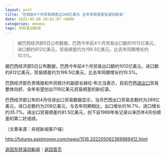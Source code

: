 ```yaml
---
layout: post
title: "巴西前4个月贸易顺差近200亿美元 全年贸易顺差有望创新高"
date: 2022-05-06 10:01:07 +0800
categories: emnews
tags: 东财滚动新闻
---
```

> 据巴西经济部5日公布数据，巴西今年前4个月贸易出口额约1012亿美元，进口额约812亿美元，贸易顺差约为199.5亿美元，比去年同期增长约10.5%。

<p>据巴西经济部5日公布数据，巴西今年前4个月贸易出口额约1012亿美元，进口额约812亿美元，贸易顺差约为199.5亿美元，比去年同期增长约10.5%。</p><p>巴西经济部负责情报和外贸统计的副部长赫伦·布兰当表示，目前巴西<span id="Info.381"><a href="http://data.eastmoney.com/cjsj/hgjck.html" class="infokey">进出口</a></span>贸易整体向好，全年有望创出1116亿美元贸易顺差的新纪录。</p><p>巴西经济部公布的4月份进出口贸易数据显示，当月巴西出口贸易总额约为289亿美元，进口总额约为208亿美元，与去年同期相比，出口增长约16.7%，进口增长约35.7%。进出口贸易顺差约81.5亿美元，创下自1989年有记录以来历年4月份顺差的第二好成绩。</p><p class="em_media">（文章来源：央视新闻客户端）</p>

<http://futures.eastmoney.com/news/1516,202205062369989412.html>

[返回东财滚动新闻](//finews.withounder.com/emnews/)｜[返回首页](//finews.withounder.com/)